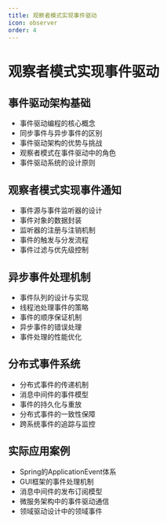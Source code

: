 ```yaml
---
title: 观察者模式实现事件驱动
icon: observer
order: 4
---
```


# 观察者模式实现事件驱动

## 事件驱动架构基础

- 事件驱动编程的核心概念
- 同步事件与异步事件的区别
- 事件驱动架构的优势与挑战
- 观察者模式在事件驱动中的角色
- 事件驱动系统的设计原则

## 观察者模式实现事件通知

- 事件源与事件监听器的设计
- 事件对象的数据封装
- 监听器的注册与注销机制
- 事件的触发与分发流程
- 事件过滤与优先级控制

## 异步事件处理机制

- 事件队列的设计与实现
- 线程池处理事件的策略
- 事件的顺序保证机制
- 异步事件的错误处理
- 事件处理的性能优化

## 分布式事件系统

- 分布式事件的传递机制
- 消息中间件的事件模型
- 事件的持久化与重放
- 分布式事件的一致性保障
- 跨系统事件的追踪与监控

## 实际应用案例

- Spring的ApplicationEvent体系
- GUI框架的事件处理机制
- 消息中间件的发布订阅模型
- 微服务架构中的事件驱动通信
- 领域驱动设计中的领域事件
